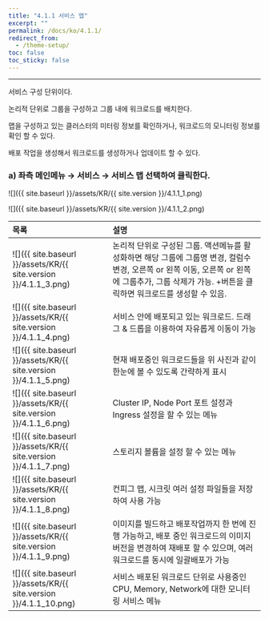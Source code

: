 ```yaml
---
title: "4.1.1 서비스 맵"
excerpt: ""
permalink: /docs/ko/4.1.1/
redirect_from:
  - /theme-setup/
toc: false
toc_sticky: false
---
```


---
서비스 구성 단위이다.

논리적 단위로 그룹을 구성하고 그룹 내에 워크로드를 배치한다.

맵을 구성하고 있는 클러스터의 미터링 정보를 확인하거나, 워크로드의 모니터링 정보를 확인 할 수 있다.

배포 작업을 생성해서 워크로드를 생성하거나 업데이트 할 수 있다.

### a\) 좌측 메인메뉴 → 서비스 → 서비스 맵 선택하여 클릭한다.
![]({{ site.baseurl }}/assets/KR/{{ site.version }}/4.1.1_1.png)

![]({{ site.baseurl }}/assets/KR/{{ site.version }}/4.1.1_2.png)

| **목록** | **설명** |
| :--- | :--- |
| ![]({{ site.baseurl }}/assets/KR/{{ site.version }}/4.1.1_3.png) | 논리적 단위로 구성된 그룹. 액션메뉴를 활성화하면 해당 그룹에 그룹명 변경, 컬럼수 변경, 오른쪽 or 왼쪽 이동, 오른쪽 or 왼쪽에 그룹추가, 그룹 삭제가 가능. +버튼을 클릭하면 워크로드를 생성할 수 있음. |
| ![]({{ site.baseurl }}/assets/KR/{{ site.version }}/4.1.1_4.png) | 서비스 안에 배포되고 있는 워크로드. 드래그 & 드롭을 이용하여 자유롭게 이동이 가능 |
| ![]({{ site.baseurl }}/assets/KR/{{ site.version }}/4.1.1_5.png) | 현재 배포중인 워크로드들을 위 사진과 같이 한눈에 볼 수 있도록 간략하게 표시 |
| ![]({{ site.baseurl }}/assets/KR/{{ site.version }}/4.1.1_6.png) | Cluster IP, Node Port 포트 설정과 Ingress 설정을 할 수 있는 메뉴 |
| ![]({{ site.baseurl }}/assets/KR/{{ site.version }}/4.1.1_7.png) | 스토리지 볼륨을 설정 할 수 있는 메뉴 |
| ![]({{ site.baseurl }}/assets/KR/{{ site.version }}/4.1.1_8.png) | 컨피그 맵, 시크릿 여러 설정 파일들을 저장하여 사용 가능 |
| ![]({{ site.baseurl }}/assets/KR/{{ site.version }}/4.1.1_9.png) | 이미지를 빌드하고 배포작업까지 한 번에 진행 가능하고, 배포 중인 워크로드의 이미지 버전을 변경하여 재배포 할 수 있으며, 여러 워크로드를 동시에 일괄배포가 가능 |
| ![]({{ site.baseurl }}/assets/KR/{{ site.version }}/4.1.1_10.png) | 서비스 배포된 워크로드 단위로 사용중인 CPU, Memory, Network에 대한 모니터링 서비스 메뉴 |
